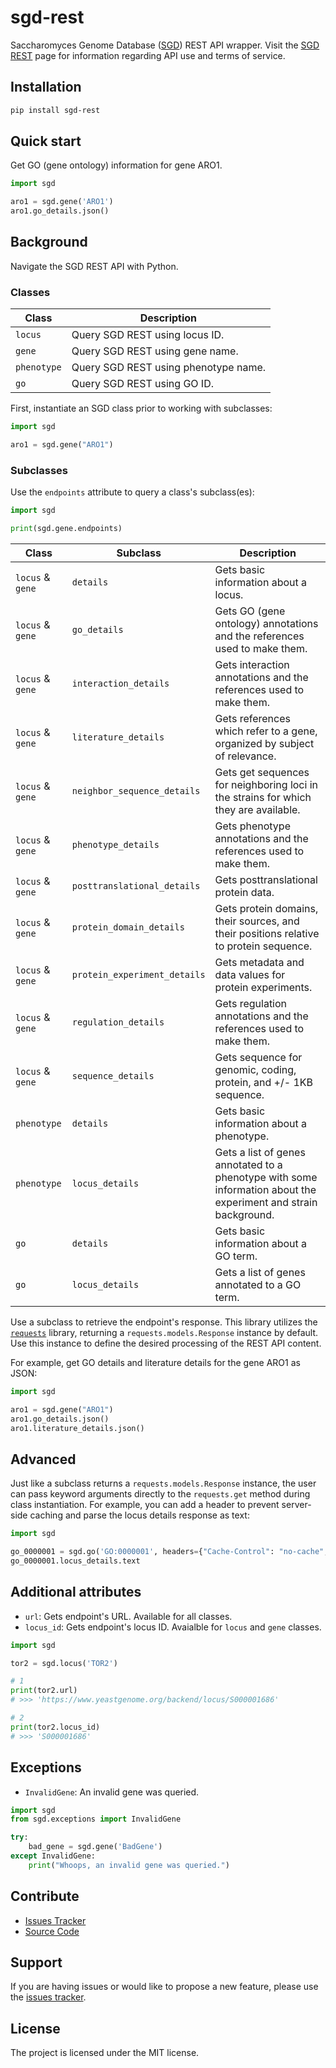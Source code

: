 # sgd-rest

Saccharomyces Genome Database ([SGD](https://www.yeastgenome.org/)) REST API wrapper. Visit the [SGD REST](https://www.yeastgenome.org/api/doc) page for information regarding API use and terms of service.

## Installation

```bash
pip install sgd-rest
```

## Quick start

Get GO (gene ontology) information for gene ARO1.

```python
import sgd

aro1 = sgd.gene('ARO1')
aro1.go_details.json()
```

## Background
Navigate the SGD REST API with Python.

### Classes

| Class | Description |
| ----- | ----------- |
| `locus` | Query SGD REST using locus ID. |
| `gene` | Query SGD REST using gene name. |
| `phenotype` | Query SGD REST using phenotype name. |
| `go` | Query SGD REST using GO ID. |

First, instantiate an SGD class prior to working with subclasses:

```python
import sgd

aro1 = sgd.gene("ARO1")
```

### Subclasses

Use the `endpoints` attribute to query a class's subclass(es):

```python
import sgd

print(sgd.gene.endpoints)
```

| Class | Subclass | Description |
| ----- | -------- | ----------- |
| `locus` & `gene` | `details` | Gets basic information about a locus.
| `locus` & `gene` | `go_details` | Gets GO (gene ontology) annotations and the references used to make them.
| `locus` & `gene` | `interaction_details` | Gets interaction annotations and the references used to make them.
| `locus` & `gene` | `literature_details` | Gets references which refer to a gene, organized by subject of relevance.
| `locus` & `gene` | `neighbor_sequence_details` | Gets get sequences for neighboring loci in the strains for which they are available.
| `locus` & `gene` | `phenotype_details` | Gets phenotype annotations and the references used to make them.
| `locus` & `gene` | `posttranslational_details` | Gets posttranslational protein data.
| `locus` & `gene` | `protein_domain_details` | Gets protein domains, their sources, and their positions relative to protein sequence.
| `locus` & `gene` | `protein_experiment_details` | Gets metadata and data values for protein experiments.
| `locus` & `gene` | `regulation_details` | Gets regulation annotations and the references used to make them.
| `locus` & `gene` | `sequence_details` | Gets sequence for genomic, coding, protein, and +/- 1KB sequence.
| `phenotype` | `details` | Gets basic information about a phenotype.
| `phenotype` | `locus_details` | Gets a list of genes annotated to a phenotype with some information about the experiment and strain background.
| `go` | `details` | Gets basic information about a GO term.
| `go` | `locus_details` | Gets a list of genes annotated to a GO term.

Use a subclass to retrieve the endpoint's response. This library utilizes the [`requests`](https://github.com/psf/requests) library, returning a `requests.models.Response` instance by default. Use this instance to define the desired processing of the REST API content.

For example, get GO details and literature details for the gene ARO1 as JSON:

```python
import sgd

aro1 = sgd.gene("ARO1")
aro1.go_details.json()
aro1.literature_details.json()
```

## Advanced

Just like a subclass returns a `requests.models.Response` instance, the user can pass keyword arguments directly to the `requests.get` method during class instantiation. For example, you can add a header to prevent server-side caching and parse the locus details response as text:

```python
import sgd

go_0000001 = sgd.go('GO:0000001', headers={"Cache-Control": "no-cache", "Pragma": "no-cache"})
go_0000001.locus_details.text
```

## Additional attributes

* `url`: Gets endpoint's URL. Available for all classes.
* `locus_id`: Gets endpoint's locus ID. Avaialble for `locus` and `gene` classes.

```python
import sgd

tor2 = sgd.locus('TOR2')

# 1 
print(tor2.url)
# >>> 'https://www.yeastgenome.org/backend/locus/S000001686'

# 2
print(tor2.locus_id)
# >>> 'S000001686'
```

## Exceptions

* `InvalidGene`: An invalid gene was queried.

```python
import sgd
from sgd.exceptions import InvalidGene

try:
    bad_gene = sgd.gene('BadGene')
except InvalidGene:
    print("Whoops, an invalid gene was queried.")
```

## Contribute

* [Issues Tracker](https://github.com/irahorecka/sgd-rest/issues)
* [Source Code](https://github.com/irahorecka/sgd-rest/tree/master/sgd)

## Support

If you are having issues or would like to propose a new feature, please use the [issues tracker](https://github.com/irahorecka/sgd-rest/issues).

## License

The project is licensed under the MIT license.
